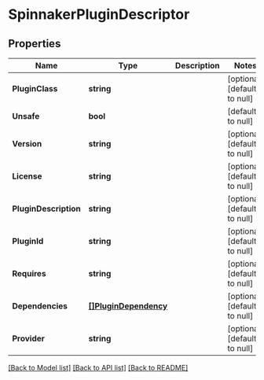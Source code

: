# SpinnakerPluginDescriptor

## Properties
Name | Type | Description | Notes
------------ | ------------- | ------------- | -------------
**PluginClass** | **string** |  | [optional] [default to null]
**Unsafe** | **bool** |  | [default to null]
**Version** | **string** |  | [optional] [default to null]
**License** | **string** |  | [optional] [default to null]
**PluginDescription** | **string** |  | [optional] [default to null]
**PluginId** | **string** |  | [optional] [default to null]
**Requires** | **string** |  | [optional] [default to null]
**Dependencies** | [**[]PluginDependency**](PluginDependency.md) |  | [optional] [default to null]
**Provider** | **string** |  | [optional] [default to null]

[[Back to Model list]](../README.md#documentation-for-models) [[Back to API list]](../README.md#documentation-for-api-endpoints) [[Back to README]](../README.md)



